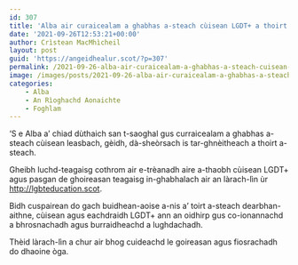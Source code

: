 ```yaml
---
id: 307
title: 'Alba air curaicealam a ghabhas a-steach cùisean LGDT+ a thoirt a-steach'
date: '2021-09-26T12:53:21+00:00'
author: Crìstean MacMhìcheil
layout: post
guid: 'https://angeidhealur.scot/?p=307'
permalink: /2021-09-26-alba-air-curaicealam-a-ghabhas-a-steach-cuisean-lgdt-a-thoirt-a-steach/
image: /images/posts/2021-09-26-alba-air-curaicealam-a-ghabhas-a-steach-cuisean-lgdt-a-thoirt-a-steach.webp
categories:
    - Alba
    - An Rìoghachd Aonaichte
    - Foghlam
---
```


‘S e Alba a’ chiad dùthaich san t-saoghal gus curraicealam a ghabhas a-steach cùisean leasbach, gèidh, dà-sheòrsach is tar-ghnèitheach a thoirt a-steach.

Gheibh luchd-teagaisg cothrom air e-trèanadh aire a-thaobh cùisean LGDT+ agus pasgan de ghoireasan teagaisg in-ghabhalach air an làrach-lìn ùr <http://lgbteducation.scot>.

Bidh cuspairean do gach buidhean-aoise a-nis a’ toirt a-steach dearbhan-aithne, cùisean agus eachdraidh LGDT+ ann an oidhirp gus co-ionannachd a bhrosnachadh agus burraidheachd a lughdachadh.

Thèid làrach-lìn a chur air bhog cuideachd le goireasan agus fiosrachadh do dhaoine òga.
